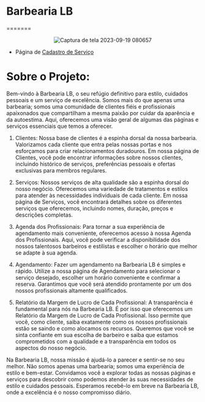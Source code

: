 # Barbearia LB 
=======
<div align= "center">

![Captura de tela 2023-09-19 080657](https://github.com/casagrande7/Drogazin-api/assets/140071695/8c0d001d-b821-4b37-a442-84e3ddfbde38)
</div>

* Página de [Cadastro de Serviço](servicos.md)

# Sobre o Projeto:

Bem-vindo à Barbearia LB, o seu refúgio definitivo para estilo, cuidados pessoais e um serviço de excelência. Somos mais do que apenas uma barbearia; somos uma comunidade de clientes fiéis e profissionais apaixonados que compartilham a mesma paixão por cuidar da aparência e da autoestima. Aqui, oferecemos uma visão geral de algumas das páginas e serviços essenciais que temos a oferecer.

1. Clientes:
Nossa base de clientes é a espinha dorsal da nossa barbearia. Valorizamos cada cliente que entra pelas nossas portas e nos esforçamos para criar relacionamentos duradouros. Em nossa página de Clientes, você pode encontrar informações sobre nossos clientes, incluindo histórico de serviços, preferências pessoais e ofertas exclusivas para membros regulares.

2. Serviços:
Nossos serviços de alta qualidade são a espinha dorsal do nosso negócio. Oferecemos uma variedade de tratamentos e estilos para atender às necessidades individuais de cada cliente. Em nossa página de Serviços, você encontrará detalhes sobre os diferentes serviços que oferecemos, incluindo nomes, duração, preços e descrições completas.

3. Agenda dos Profissionais:
Para tornar a sua experiência de agendamento mais conveniente, oferecemos acesso à nossa Agenda dos Profissionais. Aqui, você pode verificar a disponibilidade dos nossos talentosos barbeiros e estilistas e escolher o horário que melhor se adapte à sua agenda.

4. Agendamento:
Fazer um agendamento na Barbearia LB é simples e rápido. Utilize a nossa página de Agendamento para selecionar o serviço desejado, escolher um horário conveniente e confirmar a reserva. Garantimos que você será atendido prontamente por um dos nossos profissionais altamente qualificados.

5. Relatório da Margem de Lucro de Cada Profissional:
A transparência é fundamental para nós na Barbearia LB. É por isso que oferecemos um Relatório da Margem de Lucro de Cada Profissional. Isso permite que você, como cliente, saiba exatamente como os nossos profissionais estão se saindo e como alocamos os recursos. Queremos que você se sinta confiante em sua escolha de barbeiro e saiba que estamos comprometidos com a qualidade e a transparência em todos os aspectos do nosso negócio.

Na Barbearia LB, nossa missão é ajudá-lo a parecer e sentir-se no seu melhor. Não somos apenas uma barbearia; somos uma experiência de estilo e bem-estar. Convidamos você a explorar todas as nossas páginas e serviços para descobrir como podemos atender às suas necessidades de estilo e cuidados pessoais. Esperamos recebê-lo em breve na Barbearia LB, onde a excelência é o nosso compromisso diário.





